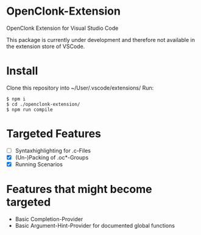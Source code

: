 # OpenClonk-Extension
OpenClonk Extension for Visual Studio Code

This package is currently under development and therefore not available in the extension store of VSCode.

# Install
Clone this repository into ~/User/.vscode/extensions/
Run:
```
$ npm i
$ cd ./openclonk-extension/
$ npm run compile
```

# Targeted Features
- [ ] Syntaxhighlighting for .c-Files
- [x] (Un-)Packing of .oc*-Groups
- [x] Running Scenarios

# Features that might become targeted
- Basic Completion-Provider
- Basic Argument-Hint-Provider for documented global functions
